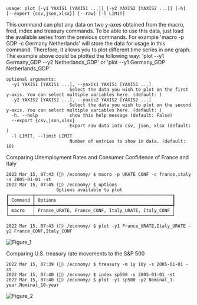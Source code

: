 ```
usage: plot [-y1 YAXIS1 [YAXIS1 ...]] [-y2 YAXIS2 [YAXIS2 ...]] [-h] [--export {csv,json,xlsx}] [--raw] [-l LIMIT]
```

This command can plot any data on two y-axes obtained from the macro, fred, index and treasury commands. To be able to use this data, just load the available series from the previous commands. For example 'macro -p GDP -c Germany Netherlands' will store the data for usage in this command. Therefore, it allows you to plot different time series in one graph. The example above could be plotted the following way: 'plot --y1 Germany_GDP --y2 Netherlands_GDP' or 'plot --y1 Germany_GDP Netherlands_GDP'

```
optional arguments:
  -y1 YAXIS1 [YAXIS1 ...], --yaxis1 YAXIS1 [YAXIS1 ...]
                        Select the data you wish to plot on the first y-axis. You can select multiple variables here. (default: )
  -y2 YAXIS2 [YAXIS2 ...], --yaxis2 YAXIS2 [YAXIS2 ...]
                        Select the data you wish to plot on the second y-axis. You can select multiple variables here. (default: )
  -h, --help            show this help message (default: False)
  --export {csv,json,xlsx}
                        Export raw data into csv, json, xlsx (default: )
  -l LIMIT, --limit LIMIT
                        Number of entries to show in data. (default: 10)
```

Comparing Unemployment Rates and Consumer Confidence of France and Italy

```
2022 Mar 15, 07:43 (🦋) /economy/ $ macro -p URATE CONF -c france,italy -s 2005-01-01 -st
2022 Mar 15, 07:45 (🦋) /economy/ $ options
                   Options available to plot
┏━━━━━━━━━┳━━━━━━━━━━━━━━━━━━━━━━━━━━━━━━━━━━━━━━━━━━━━━━━━━━━━┓
┃ Command ┃ Options                                            ┃
┡━━━━━━━━━╇━━━━━━━━━━━━━━━━━━━━━━━━━━━━━━━━━━━━━━━━━━━━━━━━━━━━┩
│ macro   │ France_URATE, France_CONF, Italy_URATE, Italy_CONF │
└─────────┴────────────────────────────────────────────────────┘

2022 Mar 15, 07:43 (🦋) /economy/ $ plot -y1 France_URATE,Italy_URATE -y2 France_CONF,Italy_CONF
```

![Figure_1](https://user-images.githubusercontent.com/46355364/158633367-783d54eb-79ab-443f-af99-8a9ecadf5949.png)

Comparing U.S. treasury rate movements to the S&P 500

```
2022 Mar 15, 07:39 (🦋) /economy/ $ treasury -m 1y 10y -s 2005-01-01 -st
2022 Mar 15, 07:40 (🦋) /economy/ $ index sp500 -s 2005-01-01 -st
2022 Mar 15, 07:40 (🦋) /economy/ $ plot -y1 sp500 -y2 Nominal_1-year,Nominal_10-year
```

![Figure_2](https://user-images.githubusercontent.com/46355364/158633394-d948d909-d39b-4b05-9c5b-2e30b202cc32.png)
